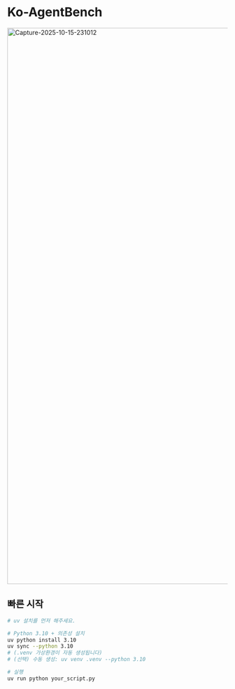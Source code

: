 # Ko-AgentBench
<img width="1393" height="1271" alt="Capture-2025-10-15-231012" src="https://github.com/user-attachments/assets/9cde519b-7935-4e0f-bd34-4d8a81e14103" />


## 빠른 시작
```bash
# uv 설치를 먼저 해주세요.

# Python 3.10 + 의존성 설치
uv python install 3.10
uv sync --python 3.10
# (.venv 가상환경이 자동 생성됩니다)
# (선택) 수동 생성: uv venv .venv --python 3.10

# 실행
uv run python your_script.py
```
